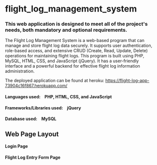 # flight_log_management_system

### This web application is designed to meet all of the project's needs, both mandatory and optional requirements.

The Flight Log Management System is a web-based program that can manage and store flight log data securely. It supports user authentication, role-based access, and extensive CRUD (Create, Read, Update, Delete) operations for maintaining flight logs. This program is built using PHP, MySQL, HTML, CSS, and JavaScript (jQuery). It has a user-friendly interface and a powerful backend for effective flight log information administration.

The deployed application can be found at heroku:
https://flight-log-app-73904c16f867.herokuapp.com/

#### Languages used: &ensp; PHP, HTML, CSS, and JavaScript
#### Frameworks/Libraries used: &ensp; jQuery
#### Database used: &ensp; MySQL




## Web Page Layout


#### Login Page


#### Flight Log Entry Form Page



